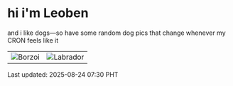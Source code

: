 # hi i'm Leoben

and i like dogs—so have some random dog pics that change whenever my CRON feels like it

|  |  |
|--------|----------|
| ![Borzoi](https://random-dog-vercel.vercel.app/api/random-borzoi?v=1755991848) | ![Labrador](https://random-dog-vercel.vercel.app/api/random-labrador?v=1755991848) |

Last updated: 2025-08-24 07:30 PHT

